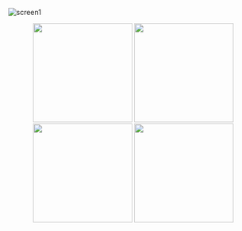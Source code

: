 
![screen1](https://github.com/user-attachments/assets/f891e686-d783-47a9-afc0-9e3d9e9eb3d9)


<p align="center">
  <img src="https://github.com/user-attachments/assets/f891e686-d783-47a9-afc0-9e3d9e9eb3d9" width="200" />
  <img src="https://github.com/user-attachments/assets/5c6ea342-e5c2-4d77-86a4-e9b216ed6267" width="200" />
  <img src="https://github.com/user-attachments/assets/077d44d3-53a5-40e2-b559-6f772a3f34d8" width="200" />
  <img src="https://github.com/user-attachments/assets/493e9307-5512-40d3-bc5c-4949b58e0d36" width="200" />
</p>
